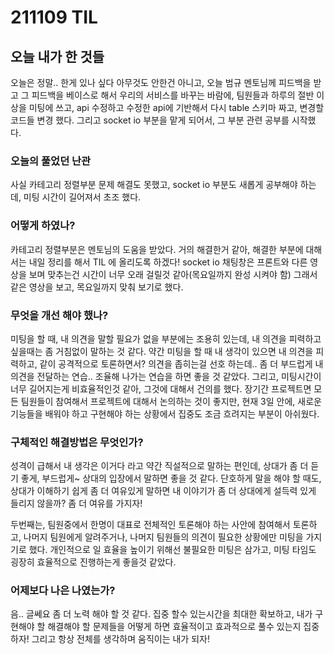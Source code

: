 # 211109 TIL

## 오늘 내가 한 것들
오늘은 정말.. 한게 있나 싶다
아무것도 안한건 아니고,
오늘 범규 멘토님께 피드백을 받고 
그 피드백을 베이스로 해서 우리의 서비스를
바꾸는 바람에, 팀원들과 하루의 절반 이상을 미팅에 쓰고,
api 수정하고 
수정한 api에 기반해서 다시 table 스키마 짜고, 변경할 코드들 변경 했다.
그리고 socket io 부분을 맡게 되어서,
그 부분 관련 공부를 시작했다.

### 오늘의 풀었던 난관
사실 카테고리 정렬부분 문제 해결도 못했고,
socket io 부분도 새롭게 공부해야 하는데,
미팅 시간이 길어져서 초조 했다.

### 어떻게 하였나?
카테고리 정렬부분은 멘토님의 도움을 받았다.
거의 해결한거 같아, 해결한 부분에 대해서는
내일 정리를 해서 TIL 에 올리도록 하겠다!
socket io 채팅창은 프론트와 다른 영상을 보며 맞추는건 시간이 너무 오래 걸릴것 같아(목요일까지 완성 시켜야 함)
그래서 같은 영상을 보고, 목요일까지 맞춰 보기로 했다.

### 무엇을 개선 해야 했나?
미팅을 할 때,
내 의견을 말할 필요가 없을 부분에는 조용히 있는데,
내 의견을 피력하고 싶을때는 좀 거침없이 말하는 것 같다.
약간 미팅을 할 때 내 생각이 있으면 내 의견을 피력하고,
같이 공격적으로 토론하면서? 의견을 좁히는걸 선호 하는데..
좀 더 부드럽게 내 의견을 전달하는 연습..
조율해 나가는 연습을 하면 좋을 것 같았다.
그리고, 미팅시간이 너무 길어지는게 비효율적인것 같아,
그것에 대해서 건의를 했다.
장기간 프로젝트면 모든 팀원들이 참여해서 프로젝트에 대해서 논의하는 것이 좋지만, 현재 3일 안에, 새로운 기능들을 배워야 하고 구현해야 하는 상황에서 집중도 조금 흐려지는 부분이 아쉬웠다.


### 구체적인 해결방법은 무엇인가?
성격이 급해서
내 생각은 이거다 라고 약간 직설적으로 말하는 편인데,
상대가 좀 더 듣기 좋게,
부드럽게~ 상대의 입장에서 말하면 좋을 것 같다.
단호하게 말을 해야 할 때도,
상대가 이해하기 쉽게 좀 더 여유있게 말하면 
내 이야기가 좀 더 상대에게 설득력 있게 들리지 않을까?
좀 더 여유를 가지자!

두번째는, 팀원중에서 한명이 대표로 전체적인 토론해야 하는 사안에 참여해서 토론하고, 나머지 팀원에게 알려주거나, 나머지 팀원들의 의견이 필요한 상황에만 미팅을 가지기로 했다.
개인적으로 일 효율을 높이기 위해선 불필요한 미팅은 삼가고,
미팅 타임도 굉장히 효율적으로 진행하는게 좋을것 같았다.

### 어제보다 나은 나였는가?
음.. 글쎄요 좀 더 노력 해야 할 것 같다.
집중 할수 있는시간을 최대한 확보하고,
내가 구현해야 할 해결해야 할 문제들을 어떻게 하면
효율적이고 효과적으로 풀수 있는지 집중하자!
그리고 항상 전체를 생각하며 움직이는 내가 되자!
